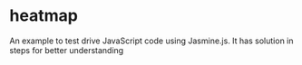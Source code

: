 heatmap
=======

An example to test drive JavaScript code using Jasmine.js. It has solution in steps for better understanding